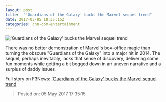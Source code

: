 ```yaml
---
layout: post
title:  "'Guardians of the Galaxy' bucks the Marvel sequel trend"
date: 2017-05-05 18:35:15Z
categories: cnn-com-entertainment
---
```


!['Guardians of the Galaxy' bucks the Marvel sequel trend](http://i2.cdn.cnn.com/cnnnext/dam/assets/170502112435-guardians-of-the-galaxy-vol-2-super-tease.jpg)

There was no better demonstration of Marvel's box-office magic than turning the obscure "Guardians of the Galaxy" into a major hit in 2014. The sequel, perhaps inevitably, lacks that sense of discovery, delivering some fun moments while getting a bit bogged down in an uneven narrative and a surplus of daddy issues.


Full story on F3News: ['Guardians of the Galaxy' bucks the Marvel sequel trend](http://www.f3nws.com/n/xsTTMC)

> Posted on: 05 May 2017 17:35:15
